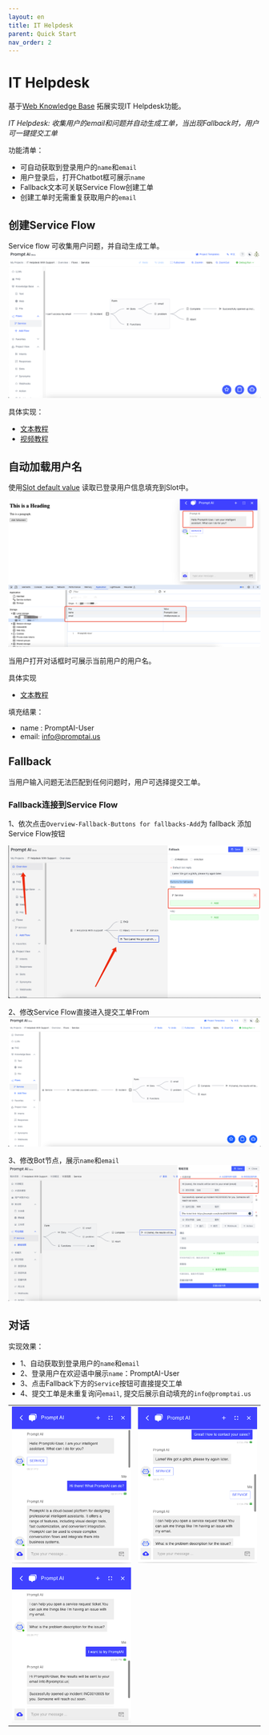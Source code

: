 ```yaml
---
layout: en
title: IT Helpdesk 
parent: Quick Start
nav_order: 2
---
```

# IT Helpdesk

基于[Web Knowledge Base](/docs/quick_start/knowledge_base/) 拓展实现IT Helpdesk功能。

*IT Helpdesk: 收集用户的email和问题并自动生成工单，当出现Fallback时，用户可一键提交工单*

功能清单：
- 可自动获取到登录用户的`name`和`email`
- 用户登录后，打开Chatbot框可展示`name`
- Fallback文本可关联Service Flow创建工单
- 创建工单时无需重复获取用户的`email`

## 创建Service Flow
Service flow 可收集用户问题，并自动生成工单。
![img.png](/assets/images/quick_start/flow/flow-01.png)

具体实现：
- [文本教程](/docs/tutorial/form/)
- [视频教程](/docs/example/form/)

## 自动加载用户名
使用[Slot default value](/docs/tutorial/slot_config/#default-value) 读取已登录用户信息填充到Slot中。

![fill-slot-06.png](/assets/images/quick_start/flow/flow-02.png)

当用户打开对话框时可展示当前用户的用户名。

具体实现
- [文本教程](/docs/advance_control/fill_slots/)

填充结果：
- name : PromptAI-User
- email: info@promptai.us

## Fallback
当用户输入问题无法匹配到任何问题时，用户可选择提交工单。

### Fallback连接到Service Flow
1、依次点击`Overview-Fallback-Buttons for fallbacks-Add`为 fallback 添加Service Flow按钮

![img.png](/assets/images/quick_start/flow/flow-03.png)

2、修改Service Flow直接进入提交工单From
![img_1.png](/assets/images/quick_start/flow/flow-04.png)

3、修改Bot节点，展示`name`和`email`
![img.png](/assets/images/quick_start/flow/flow-05.png)

## 对话
实现效果：
- 1、自动获取到登录用户的`name`和`email`
- 2、登录用户在欢迎语中展示`name`：PromptAI-User
- 3、点击Fallback下方的`Service`按钮可直接提交工单
- 4、提交工单是未重复询问`email`, 提交后展示自动填充的`info@promptai.us`

<table>
  <tr>
    <td><img src="/assets/images/quick_start/flow/flow-06.png" alt=""></td>
    <td><img src="/assets/images/quick_start/flow/flow-07.png" alt=""></td>
  </tr>
  <tr>
     <td><img src="/assets/images/quick_start/flow/flow-08.png" alt=""></td>
  </tr>
</table>
